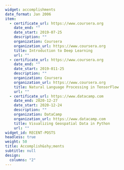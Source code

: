 ```yaml
---
widget: accomplishments
date_format: Jan 2006
item:
  - certificate_url: https://www.coursera.org
    date_end: ""
    date_start: 2019-07-25
    description: ""
    organization: Coursera
    organization_url: https://www.coursera.org
    title: Introduction to Deep Learning
    url: ""
  - certificate_url: https://www.coursera.org
    date_end: ""
    date_start: 2019-011-25
    description: ""
    organization: Coursera
    organization_url: https://www.coursera.org
    title: Natural Language Processing in TensorFlow
    url: ""    
  - certificate_url: https://www.datacamp.com
    date_end: 2020-12-27
    date_start: 2020-12-24
    description: ""
    organization: DataCamp
    organization_url: https://www.datacamp.com
    title: Visualizing Geospatial Data in Python
    url: ""
widget_id: RECENT-POSTS
headless: true
weight: 50
title: Accomplish&shy;ments
subtitle: null
design:
  columns: "2"
---
```

